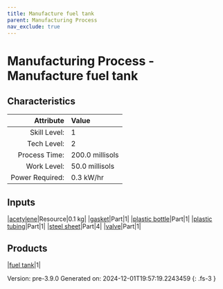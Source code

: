 ```yaml
---
title: Manufacture fuel tank
parent: Manufacturing Process
nav_exclude: true
---
```

# Manufacturing Process - Manufacture fuel tank


## Characteristics

| Attribute      | Value |
|--------:|:------|
|Skill Level:|1|
|Tech Level:|2|
|Process Time:|200.0 millisols|
|Work Level:|50.0 millisols|
|Power Required:|0.3 kW/hr|

## Inputs

|[acetylene](../resource/acetylene.html)|Resource|0.1 kg|
|[gasket](../part/gasket.html)|Part|1|
|[plastic bottle](../part/plastic-bottle.html)|Part|1|
|[plastic tubing](../part/plastic-tubing.html)|Part|1|
|[steel sheet](../part/steel-sheet.html)|Part|4|
|[valve](../part/valve.html)|Part|1|

## Products

|[fuel tank](../part/fuel-tank.html)|1|


Version: pre-3.9.0 Generated on: 2024-12-01T19:57:19.2243459
{: .fs-3 }

